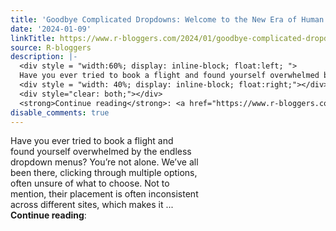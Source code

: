 ```yaml
---
title: 'Goodbye Complicated Dropdowns: Welcome to the New Era of Human Readable Filters'
date: '2024-01-09'
linkTitle: https://www.r-bloggers.com/2024/01/goodbye-complicated-dropdowns-welcome-to-the-new-era-of-human-readable-filters/
source: R-bloggers
description: |-
  <div style = "width:60%; display: inline-block; float:left; ">
  Have you ever tried to book a flight and found yourself overwhelmed by the endless dropdown menus? You’re not alone. We’ve all been there, clicking through multiple options, often unsure of what to choose. Not to mention, their placement is often inconsistent across different sites, which makes it ...</div>
  <div style = "width: 40%; display: inline-block; float:right;"></div>
  <div style="clear: both;"></div>
  <strong>Continue reading</strong>: <a href="https://www.r-bloggers.com/2024/01/goodbye-complicated-dropdowns-welcome-to-the-new- ...
disable_comments: true
---
```

<div style = "width:60%; display: inline-block; float:left; ">
Have you ever tried to book a flight and found yourself overwhelmed by the endless dropdown menus? You’re not alone. We’ve all been there, clicking through multiple options, often unsure of what to choose. Not to mention, their placement is often inconsistent across different sites, which makes it ...</div>
<div style = "width: 40%; display: inline-block; float:right;"></div>
<div style="clear: both;"></div>
<strong>Continue reading</strong>: <a href="https://www.r-bloggers.com/2024/01/goodbye-complicated-dropdowns-welcome-to-the-new- ...